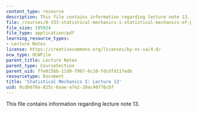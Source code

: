 ```yaml
---
content_type: resource
description: This file contains information regarding lecture note 13.
file: /courses/8-333-statistical-mechanics-i-statistical-mechanics-of-particles-fall-2013/0cdb670a825c6aaea7e229ac40776cbf_MIT8_333F13_Lec13.pdf
file_size: 195924
file_type: application/pdf
learning_resource_types:
- Lecture Notes
license: https://creativecommons.org/licenses/by-nc-sa/4.0/
ocw_type: OCWFile
parent_title: Lecture Notes
parent_type: CourseSection
parent_uid: ffe015bb-11d9-f907-6c10-fdcdfd117edb
resourcetype: Document
title: 'Statistical Mechanics I: Lecture 13'
uid: 0cdb670a-825c-6aae-a7e2-29ac40776cbf
---
```

This file contains information regarding lecture note 13.
